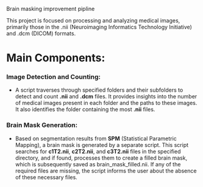 Brain masking improvement pipline


This project is focused on processing and analyzing medical images, primarily those in the .nii (Neuroimaging Informatics Technology Initiative) and .dcm (DICOM) formats.


# Main Components:

### Image Detection and Counting:
* A script traverses through specified folders and their subfolders to detect and count **.nii** and **.dcm** files. It provides insights into the number of medical images present in each folder and the paths to these images. It also identifies the folder containing the most **.nii** files.

### Brain Mask Generation:
* Based on segmentation results from **SPM** (Statistical Parametric Mapping), a brain mask is generated by a separate script. This script searches for **c1T2.nii**, **c2T2.nii**, and **c3T2.nii** files in the specified directory, and if found, processes them to create a filled brain mask, which is subsequently saved as brain_mask_filled.nii. If any of the required files are missing, the script informs the user about the absence of these necessary files.
